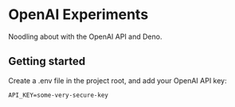 # OpenAI Experiments
Noodling about with the OpenAI API and Deno.

## Getting started
Create a .env file in the project root, and add your OpenAI API key:

```
API_KEY=some-very-secure-key
```
